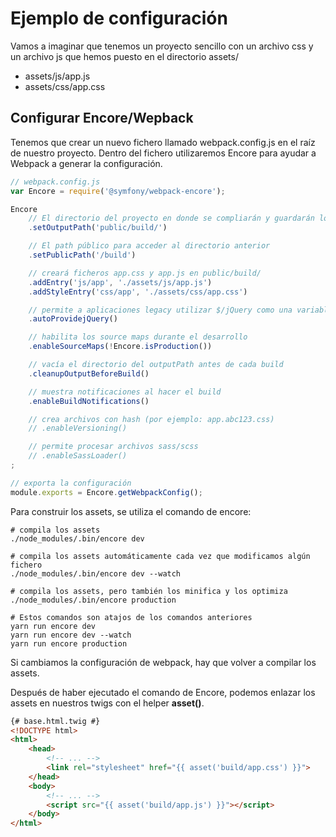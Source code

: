 Ejemplo de configuración
========================

Vamos a imaginar que tenemos un proyecto sencillo con un archivo css y un archivo js que hemos puesto en el directorio assets/

- assets/js/app.js
- assets/css/app.css



Configurar Encore/Wepback
-------------------------

Tenemos que crear un nuevo fichero llamado webpack.config.js en el raíz de nuestro proyecto. Dentro del fichero utilizaremos Encore para ayudar a Webpack a generar la configuración.


```js
// webpack.config.js
var Encore = require('@symfony/webpack-encore');

Encore
    // El directorio del proyecto en donde se compliarán y guardarán los assets
    .setOutputPath('public/build/')

    // El path público para acceder al directorio anterior
    .setPublicPath('/build')

    // creará ficheros app.css y app.js en public/build/ 
    .addEntry('js/app', './assets/js/app.js')
    .addStyleEntry('css/app', './assets/css/app.css')

    // permite a aplicaciones legacy utilizar $/jQuery como una variable global
    .autoProvidejQuery()

    // habilita los source maps durante el desarrollo
    .enableSourceMaps(!Encore.isProduction())

    // vacía el directorio del outputPath antes de cada build
    .cleanupOutputBeforeBuild()

    // muestra notificaciones al hacer el build
    .enableBuildNotifications()

    // crea archivos con hash (por ejemplo: app.abc123.css)
    // .enableVersioning()

    // permite procesar archivos sass/scss
    // .enableSassLoader()
;

// exporta la configuración
module.exports = Encore.getWebpackConfig();
```


Para construir los assets, se utiliza el comando de encore:

```
# compila los assets
./node_modules/.bin/encore dev

# compila los assets automáticamente cada vez que modificamos algún fichero
./node_modules/.bin/encore dev --watch

# compila los assets, pero también los minifica y los optimiza
./node_modules/.bin/encore production

# Estos comandos son atajos de los comandos anteriores
yarn run encore dev
yarn run encore dev --watch
yarn run encore production
```

Si cambiamos la configuración de webpack, hay que volver a compilar los assets.

Después de haber ejecutado el comando de Encore, podemos enlazar los assets en nuestros twigs con el helper **asset()**.


```html
{# base.html.twig #}
<!DOCTYPE html>
<html>
    <head>
        <!-- ... -->
        <link rel="stylesheet" href="{{ asset('build/app.css') }}">
    </head>
    <body>
        <!-- ... -->
        <script src="{{ asset('build/app.js') }}"></script>
    </body>
</html>
```






